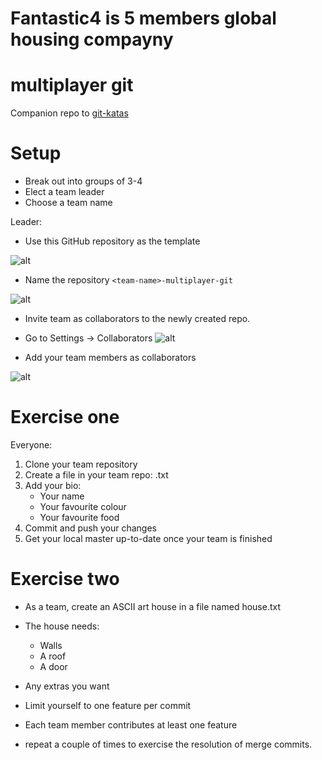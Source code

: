 # Fantastic4 is 5 members global housing compayny 
# multiplayer git
Companion repo to [git-katas](ttps://github.com/eficode-academy/git-katas)

# Setup
* Break out into groups of 3-4
* Elect a team leader
* Choose a team name

Leader:
* Use this GitHub repository as the template

![alt](img/use-template.png)

* Name the repository `<team-name>-multiplayer-git`

![alt](img/create-repo.png)

* Invite team as collaborators to the newly created repo.
* Go to Settings -> Collaborators
![alt](img/settings.png)

* Add your team members as collaborators

![alt](img/collaborators.png)


# Exercise one

Everyone:
1. Clone your team repository
1. Create a file in your team repo:
	<my-name>.txt
1. Add your bio:
	* Your name
	* Your favourite colour
	* Your favourite food
1. Commit and push your changes
1. Get your local master up-to-date once your team is finished

# Exercise two

* As a team, create an ASCII art house in a file named house.txt
* The house needs:
  * Walls
  * A roof
  * A door
* Any extras you want
* Limit yourself to one feature per commit
* Each team member contributes at least one feature
  
* repeat a couple of times to exercise the resolution of merge commits.
